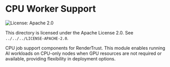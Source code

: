 # CPU Worker Support

![License: Apache 2.0](https://img.shields.io/badge/License-Apache%202.0-blue.svg)

This directory is licensed under the Apache License 2.0. See `../../../LICENSE-APACHE-2.0`.

CPU job support components for RenderTrust. This module enables running AI workloads on CPU-only nodes when GPU resources are not required or available, providing flexibility in deployment options.